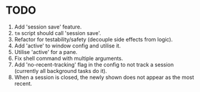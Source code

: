 # TODO

1. Add 'session save' feature.
2. `tm` script should call 'session save'.
3. Refactor for testability/safety (decouple side effects from logic).
4. Add 'active' to window config and utilise it.
5. Utilise 'active' for a pane.
6. Fix shell command with multiple arguments.
7. Add 'no-recent-tracking' flag in the config to not track a session (currently all background tasks do it).
8. When a session is closed, the newly shown does not appear as the most recent.
